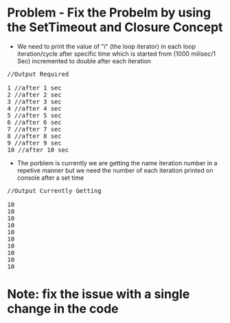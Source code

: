 # Problem - Fix the Probelm by using the SetTimeout and Closure Concept
 * We need to print the value of "i" (the loop iterator) in each loop iteration/cycle after specific time which is started from (1000 milisec/1 Sec) incremented to double after each iteration
<pre>
//Output Required

1 //after 1 sec
2 //after 2 sec
3 //after 3 sec
4 //after 4 sec
5 //after 5 sec
6 //after 6 sec
7 //after 7 sec
8 //after 8 sec
9 //after 9 sec
10 //after 10 sec
</pre>
 * The porblem is currently we are getting the name iteration number in a repetive manner but we need the number of each iteration printed on console after a set time

 <pre>
//Output Currently Getting

10
10
10
10
10
10
10
10
10
10
</pre>

# Note: fix the issue with a single change in the code
